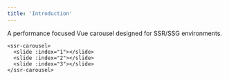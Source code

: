 ```yaml
---
title: 'Introduction'
---
```


A performance focused Vue carousel designed for SSR/SSG environments.

<demos-intro></demos-intro>

```vue
<ssr-carousel>
  <slide :index="1"></slide>
  <slide :index="2"></slide>
  <slide :index="3"></slide>
</ssr-carousel>
```
